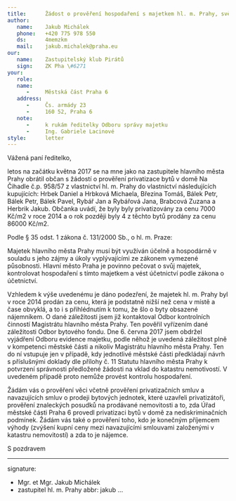 ```yaml
---
title:      Žádost o prověření hospodaření s majetkem hl. m. Prahy, svěřeného městské části Praha 6
author:
   name:    Jakub Michálek
   phone:   +420 775 978 550
   ds:      4memzkm
   mail:    jakub.michalek@praha.eu
our:
   name:    Zastupitelský klub Pirátů
   sign:    ZK Pha \#6271
your:
   role:    
   name:    
      -     Městská část Praha 6
   address:
      -     Čs. armády 23
      -     160 52, Praha 6
   note:
      -     k rukám ředitelky Odboru správy majetku
      -     Ing. Gabriele Lacinové
style:      letter
---
```


Vážená paní ředitelko,

letos na začátku května 2017 se na mne jako na zastupitele hlavního města Prahy obrátil občan s žádostí o prověření privatizace bytů v domě Na Čihadle č.p. 958/57 z vlastnictví hl. m. Prahy do vlastnictví následujících kupujících: Hrbek Daniel a Hrbková Michaela, Březina Tomáš, Bálek Petr, Bálek Petr, Bálek Pavel, Rybář Jan a Rybářová Jana, Brabcová Zuzana a Herbrik Jakub. Občanka uvádí, že byly byly privatizovány za cenu 7000 Kč/m2 v roce 2014 a o rok později byly 4 z těchto bytů prodány za cenu 86000 Kč/m2.

Podle § 35 odst. 1 zákona č. 131/2000 Sb., o hl. m. Praze:

Majetek hlavního města Prahy musí být využíván účelně a hospodárně v souladu s jeho zájmy a úkoly vyplývajícími ze zákonem vymezené působnosti. Hlavní město Praha je povinno pečovat o svůj majetek, kontrolovat hospodaření s tímto majetkem a vést účetnictví podle zákona o účetnictví.

Vzhledem k výše uvedenému je dáno podezření, že majetek hl. m. Prahy byl v roce 2014 prodán za cenu, která je podstatně nižší než cena v místě a čase obvyklá, a to i s přihlédnutím k tomu, že šlo o byty obsazené nájemníkem. O dané záležitosti jsem již kontaktoval Odbor kontrolních činností Magistrátu hlavního města Prahy. Ten pověřil vyřízením dané záležitosti Odbor bytového fondu. Dne 6. června 2017 jsem obdržel vyjádření Odboru evidence majetku, podle něhož je uvedená záležitost plně v kompetenci městské části a nikoliv Magistrátu hlavního města Prahy. Ten do ní vstupuje jen v případě, kdy jednotlivé městské části předkládají návrh s příslušnými doklady dle přílohy č. 11 Statutu hlavního města Prahy k potvrzení správnosti předložené žádosti na vklad do katastru nemotivostí. V uvedeném případě proto nemůže provést kontrolu hospodaření.

Žádám vás o prověření věci včetně prověření privatizačních smluv a navazujících smluv o prodeji bytových jednotek, které uzavřeli privatizátoři, prověření znaleckých posudků na prodávané nemovitosti a to, zda Úřad městské části Praha 6 provedl privatizaci bytů v domě za nediskriminačních podmínek. Žádám vás také o prověření toho, kdo je konečným příjemcem výhody (zvýšení kupní ceny mezi navazujícími smlouvami založenými v katastru nemovitostí) a zda to je nájemce.

S pozdravem

---
signature: 
  - Mgr. et Mgr. Jakub Michálek
  - zastupitel hl. m. Prahy
abbr:       jakub
...
